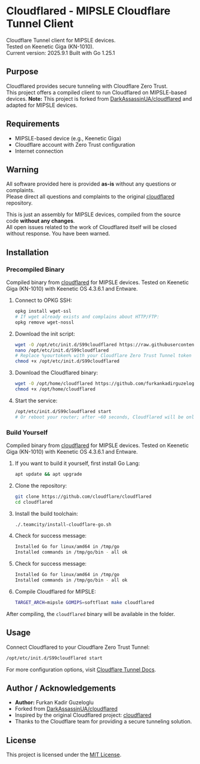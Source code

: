 # Cloudflared - MIPSLE Cloudflare Tunnel Client

Cloudflare Tunnel client for MIPSLE devices.  
Tested on Keenetic Giga (KN-1010).  
Current version: 2025.9.1
Built with Go 1.25.1

## Purpose

Cloudflared provides secure tunneling with Cloudflare Zero Trust.  
This project offers a compiled client to run Cloudflared on MIPSLE-based devices.
**Note:** This project is forked from [DarkAssassinUA/cloudflared](https://raw.githubusercontent.com/DarkAssassinUA/cloudflared) and adapted for MIPSLE devices.

## Requirements

- MIPSLE-based device (e.g., Keenetic Giga)
- Cloudflare account with Zero Trust configuration
- Internet connection

## Warning

All software provided here is provided **as-is** without any questions or complaints.  
Please direct all questions and complaints to the original [cloudflared](https://github.com/cloudflare/cloudflared) repository.  

This is just an assembly for MIPSLE devices, compiled from the source code **without any changes**.  
All open issues related to the work of Cloudflared itself will be closed without response. You have been warned.

## Installation

### Precompiled Binary

Compiled binary from [cloudflared](https://github.com/cloudflare/cloudflared) for MIPSLE devices. Tested on Keenetic Giga (KN-1010) with Keenetic OS 4.3.6.1 and Entware.

1. Connect to OPKG SSH:

   ```bash
   opkg install wget-ssl
   # If wget already exists and complains about HTTP/FTP:
   opkg remove wget-nossl
   ```

2. Download the init script:

   ```bash
   wget -O /opt/etc/init.d/S99cloudflared https://raw.githubusercontent.com/furkankadirguzeloglu/cloudflared/main/S99cloudflared
   nano /opt/etc/init.d/S99cloudflared
   # Replace %yourtoken% with your Cloudflare Zero Trust Tunnel token
   chmod +x /opt/etc/init.d/S99cloudflared
   ```

3. Download the Cloudflared binary:

   ```bash
   wget -O /opt/home/cloudflared https://github.com/furkankadirguzeloglu/cloudflared/raw/main/cloudflared
   chmod +x /opt/home/cloudflared
   ```

4. Start the service:

   ```bash
   /opt/etc/init.d/S99cloudflared start
   # Or reboot your router; after ~60 seconds, Cloudflared will be online and visible in the Cloudflare Zero Trust Dashboard
   ```

### Build Yourself

Compiled binary from [cloudflared](https://github.com/cloudflare/cloudflared) for MIPSLE devices. Tested on Keenetic Giga (KN-1010) with Keenetic OS 4.3.6.1 and Entware.

1. If you want to build it yourself, first install Go Lang:

   ```bash
   apt update && apt upgrade
   ```

2. Clone the repository:

   ```bash
   git clone https://github.com/cloudflare/cloudflared
   cd cloudflared
   ```

3. Install the build toolchain:

   ```bash
   ./.teamcity/install-cloudflare-go.sh
   ```

4. Check for success message:
   ```bash
   Installed Go for linux/amd64 in /tmp/go
   Installed commands in /tmp/go/bin - all ok
   ```
   
5. Check for success message:
   ```bash
   Installed Go for linux/amd64 in /tmp/go
   Installed commands in /tmp/go/bin - all ok
   ```

6. Compile Cloudflared for MIPSLE:
   ```bash
   TARGET_ARCH=mipsle GOMIPS=softfloat make cloudflared
   ```

After compiling, the `cloudflared` binary will be available in the folder.

## Usage

Connect Cloudflared to your Cloudflare Zero Trust Tunnel:

```bash
/opt/etc/init.d/S99cloudflared start
```

For more configuration options, visit [Cloudflare Tunnel Docs](https://developers.cloudflare.com/cloudflare-one/connections/connect-apps/).

## Author / Acknowledgements

- **Author:** Furkan Kadir Guzeloglu  
- Forked from [DarkAssassinUA/cloudflared](https://raw.githubusercontent.com/DarkAssassinUA/cloudflared)  
- Inspired by the original Cloudflared project: [cloudflared](https://github.com/cloudflare/cloudflared)  
- Thanks to the Cloudflare team for providing a secure tunneling solution.  

## License

This project is licensed under the [MIT License](https://opensource.org/licenses/MIT).

